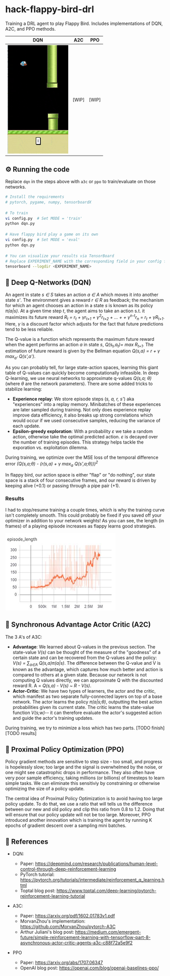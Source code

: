 # hack-flappy-bird-drl 
Training a DRL agent to play Flappy Bird. Includes implementations of DQN, A2C, and PPO methods.

| DQN  | A2C | PPO |
|:------------: |:---------------: |:---------------:|
|![](doc/dqn_demo_compressed.gif) | [WIP] | [WIP] |


## ⚙️ Running the code

Replace `dqn` in the steps above with `a3c` or `ppo` to train/evaluate on those networks. 

```sh
# Install the requirements
# pytorch, pygame, numpy, tensorboardX

# To train
vi config.py  # Set MODE = 'train'
python dqn.py

# Have flappy bird play a game on its own
vi config.py  # Set MODE = 'eval'
python dqn.py

# You can visualize your results via TensorBoard
# Replace EXPERIMENT_NAME with the corresponding field in your config file.
tensorboard --logdir <EXPERIMENT_NAME>
```

## 📌 Deep Q-Networks (DQN)

An agent in state *s ∈ S* takes an action *a ∈ A* which moves it into another state *s'*. The environment gives a reward *r ∈ R* as feedback; the mechanism for which an agent chooses an action in a state *s* is known as its policy *π(a|s)*. At a given time step *t*, the agent aims to take an action s.t. it maximizes its future reward *R<sub>t</sub> = r<sub>t</sub> + γr<sub>t+1</sub> + γ<sup>2</sup>r<sub>t+2</sub> + ... + + γ<sup>n-t</sup>r<sub>n</sub> = r<sub>t</sub> + γR<sub>t+1</sub>*. Here, *γ* is a discount factor which adjusts for the fact that future predictions tend to be less reliable. 

The Q-value is a function which represents the maximum future reward when the agent performs an action *a* in state *s*, *Q(s<sub>t</sub>,a<sub>t</sub>)= max R<sub>t+1</sub>*. The estimation of future reward is given by the Bellman equation *Q(s,a) = r + γ max<sub>a'</sub> Q(s',a')*.

As you can probably tell, for large state-action spaces, learning this giant table of Q-values can quickly become computationally infeasible. In deep Q-learning, we use neural networks to approximate q-values *Q(s,a; θ)* (where *θ* are the network parameters). There are some added tricks to stabilize learning:
- **Experience replay**: We store episode steps (*s, a, r, s'*) aka "experiences" into a replay memory. Minibatches of these experiences are later sampled during training. Not only does experience replay improve data efficiency, it also breaks up strong correlations which would occur if we used consecutive samples, reducing the variance of each update.
- **Epsilon-greedy exploration**: With a probability *ε* we take a random action, otherwise take the optimal predicted action. *ε* is decayed over the number of training episodes. This strategy helps tackle the exporation vs. exploitation dilemma.

During training, we optimize over the MSE loss of the temporal difference error *(Q(s,a;θ) - (r(s,a) + γ max<sub>a</sub> Q(s',a;θ)))<sup>2</sup>*

In flappy bird, our action space is either "flap" or "do nothing", our state space is a stack of four consecutive frames, and our reward is driven by keeping alive (+0.1) or passing through a pipe pair (+1).

### Results

I had to stop/resume training a couple times, which is why the training curve isn't completely smooth. This could probably be fixed if you saved off your optimizer in addition to your network weights! As you can see, the length (in frames) of a playing episode increases as flappy learns good strategies.

![Episode lengths](doc/dqn_eplen.jpg)

## 📌 Synchronous Advantage Actor Critic (A2C)

The 3 A's of A3C:

- **Advantage**: We learned about Q-values in the previous section. The state-value *V(s)* can be thought of the measure of the "goodness" of a certain state and can be recovered from the Q-values and the policy: *V(s) = ∑<sub>a∈A</sub> Q(s,a)π(a|s)*. The difference between the Q-value and V is known as the advantage, which captures how much better and action is compared to others at a given state. Because our network is not computing Q values directly, we can approximate Q with the discounted reward R. A = *Q(s,a) - V(s) ~ R - V(s)*.
- **Actor-Critic**: We have two types of learners, the actor and the critic, which manifest as two separate fully-connected layers on top of a base network. The actor learns the policy *π(a|s;θ)*, outputting the best action probabilities given its current state. The critic learns the state-value function *V(s;w)*-- it can therefore evaluate the actor's suggested action and guide the actor's training updates. 

During training, we try to minimize a loss which has two parts. 
[TODO finish]
[TODO results]

## 📌 Proximal Policy Optimization (PPO) 

Policy gradient methods are sensitive to step size - too small, and progress is hopelessly slow; too large and the signal is overwhelmed by the noise, or one might see catastrophic drops in performance. They also often have very poor sample efficiency, taking millions (or billions) of timesteps to learn simple tasks. We can eliminate this sensitiviy by constraining or otherwise optimizing the size of a policy update.

The central idea of Proximal Policy Optimization is to avoid having too large policy update. To do that, we use a ratio that will tells us the difference between our new and old policy and clip this ratio from 0.8 to 1.2. Doing that will ensure that our policy update will not be too large.
Moreover, PPO introduced another innovation which is training the agent by running K epochs of gradient descent over a sampling mini batches. 

## 📖 References
- DQN: 
    - Paper: https://deepmind.com/research/publications/human-level-control-through-deep-reinforcement-learning
    - PyTorch tutorial: https://pytorch.org/tutorials/intermediate/reinforcement_q_learning.html
    - Toptal blog post: https://www.toptal.com/deep-learning/pytorch-reinforcement-learning-tutorial

- A3C: 
    - Paper: https://arxiv.org/pdf/1602.01783v1.pdf
    - MorvanZhou's implementation: https://github.com/MorvanZhou/pytorch-A3C
    - Arthur Juliani's blog post: https://medium.com/emergent-future/simple-reinforcement-learning-with-tensorflow-part-8-asynchronous-actor-critic-agents-a3c-c88f72a5e9f2
    
- PPO
    - Paper: https://arxiv.org/abs/1707.06347
    - OpenAI blog post: https://openai.com/blog/openai-baselines-ppo/

